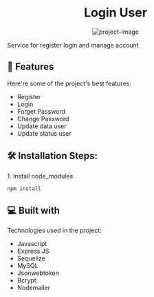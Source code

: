# <h1 align="center" id="title">Login User</h1>

<p align="center"><img src="https://socialify.git.ci/hansyahridho07/login-user/image?description=1&amp;forks=1&amp;issues=1&amp;language=1&amp;name=1&amp;owner=1&amp;pulls=1&amp;stargazers=1&amp;theme=Light" alt="project-image"></p>

<p id="description">Service for register login and manage account</p>

  
  
<h2>🧐 Features</h2>

Here're some of the project's best features:

*   Register
*   Login
*   Forget Password
*   Change Password
*   Update data user
*   Update status user

<h2>🛠️ Installation Steps:</h2>

<p>1. Install node_modules</p>

```
npm install
```

  
  
<h2>💻 Built with</h2>

Technologies used in the project:

*   Javascript
*   Express JS
*   Sequelize
*   MySQL
*   Jsonwebtoken
*   Bcrypt
*   Nodemailer
